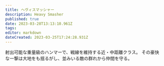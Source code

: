```yaml
---
title: ヘヴィスマッシャー
description: Heavy Smasher
published: true
date: 2023-03-28T13:13:10.961Z
tags: 
editor: markdown
dateCreated: 2023-03-25T17:24:28.931Z
---
```


射出可能な重量級のハンマーで、戦線を維持する近・中距離クラス。
その豪快な一撃は大地をも揺るがし、並みいる敵の群れから仲間を守る。